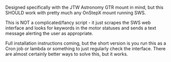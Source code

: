 Designed specifically with the JTW Astronomy GTR mount in mind, but this SHOULD work with pretty much any OnStepX mount running SWS.

This is NOT a complicated/fancy script - it just scrapes the SWS web interface and looks for keywords in the motor statuses and sends a text message alerting the user as appropriate.

Full installation instructions coming, but the short version is you run this as a Cron job or lambda or something to just regularly check the interface.  There are almost certainly better ways to solve this, but it works.
